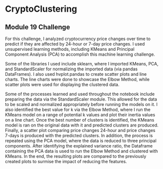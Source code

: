 # CryptoClustering

## Module 19 Challenge

For this challenge, I analyzed cryptocurrency price changes over time to predict if they are affected by 24-hour or 7-day price changes. I used unsupervised learning methods, including KMeans and Principal Component Analysis (PCA) to accomplish this machine learning challenge.

Some of the libraries I used include sklearn, where I imported KMeans, PCA, and StandardScaler for normalizing the imported data (via pandas DataFrames). I also used hvplot.pandas to create scatter plots and line charts. The line charts were done to showcase the Elbow Method, while scatter plots were used for displaying the clustered data.

Some of the processes learned and used throughout the notebook include preparing the data via the StandardScaler module. This allowed for the data to be scaled and normalized appropriately before running the models on it. I also identified the best value for k via the Elbow Method, where I run the KMeans model on a range of potential k values and plot their inertia values on a line chart. Once the best number of clusters is identified, the KMeans model is ran on the original data with it and predicted clusters are produced. Finally, a scatter plot comparing price changes 24-hour and price changes 7-days is produced with the predicted clusters. In addition, the process is repeated using the PCA model, where the data is reduced to three principal components. After identifying the explained variance ratio, the Dataframe containing the PCA data is used to run the Elbow Method and clustered with KMeans. In the end, the resulting plots are compared to the previously created plots to surmise the impact of reducing the features.